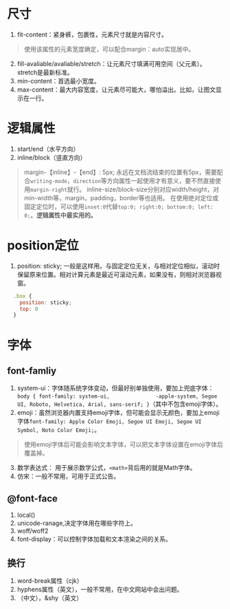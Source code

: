 # 尺寸
1. fit-content：紧身裤，包裹性，元素尺寸就是内容尺寸。
> 使用该属性的元素宽度确定，可以配合margin：auto实现居中。
2. fill-avaliable/avaliable/stretch：让元素尺寸填满可用空间（父元素）。stretch是最新标准。
3. min-content：首选最小宽度。
4. max-content：最大内容宽度，让元素尽可能大，哪怕溢出。比如，让图文显示在一行。

# 逻辑属性
1. start/end（水平方向）
2. inline/block（竖直方向）

> margin-【inline】-【end】: 5px;
永远在文档流结束的位置有5px，需要配合`writing-mode`，`direction`等方向属性一起使用才有意义，要不然直接使用`margin-right`就行。
> inline-size/block-size分别对应width/height，对min-width等，margin，padding，border等也适用。
> 在使用绝对定位或固定定位时，可以使用`inset:0`代替`top:0; right:0; bottom:0; left: 0;`。**逻辑属性中最实用的。**

# position定位
1. position: sticky; 一般是这样用。与固定定位无关，与相对定位相似，滚动时保留原来位置。相对计算元素是最近可滚动元素，如果没有，则相对浏览器视窗。
```js
  .box {
    position: sticky;
    top: 0
  }
```

# 字体
## font-famliy
1. system-ui：字体随系统字体变动，但最好别单独使用，要加上兜底字体：`body { font-family: system-ui,               -apple-system, Segoe UI, Roboto, Helvetica, Arial, sans-serif; }`（其中不包含emoji字体）。
2. emoji：虽然浏览器内置支持emoji字体，但可能会显示无颜色，要加上emoji字体`font-family: Apple Color Emoji, Segoe UI Emoji, Segoe UI Symbol, Noto Color Emoji;`。

> 使用emoji字体后可能会影响文本字体，可以把文本字体设置在emoji字体后覆盖掉。

3. 数学表达式： 用于展示数学公式，`<math>`背后用的就是Math字体。
4. 仿宋：一般不常用，可用于正式公告。

## @font-face
1. local()
2. unicode-ranage,决定字体用在哪些字符上。
3. woff/woff2
4. font-display：可以控制字体加载和文本渲染之间的关系。

## 换行
1. word-break属性（cjk）
2. hyphens属性（英文），一般不常用，在中文网站中会出问题。
3. <wbr>（中文），&shy（英文）
